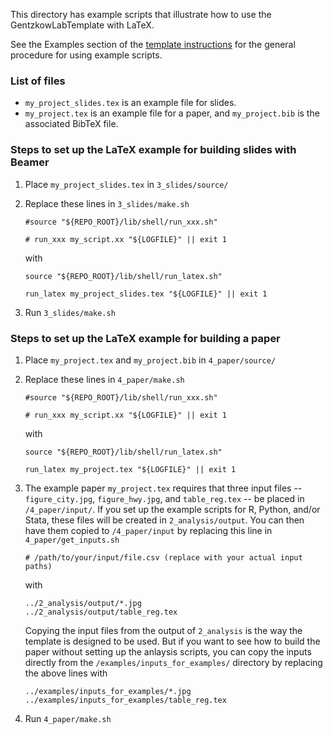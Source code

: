This directory has example scripts that illustrate how to use the GentzkowLabTemplate with LaTeX.

See the Examples section of the [template instructions](https://github.com/gentzkow/GentzkowLabTemplate/wiki#examples) for the general procedure for using example scripts.

### List of files

* `my_project_slides.tex` is an example file for slides.
* `my_project.tex` is an example file for a paper, and `my_project.bib` is the associated BibTeX file.

### Steps to set up the LaTeX example for building **slides** with Beamer

1. Place `my_project_slides.tex` in `3_slides/source/`
2. Replace these lines in `3_slides/make.sh`
  
    ```
    #source "${REPO_ROOT}/lib/shell/run_xxx.sh"
    ```
    ```
    # run_xxx my_script.xx "${LOGFILE}" || exit 1
    ```

    with

    ```
    source "${REPO_ROOT}/lib/shell/run_latex.sh"
    ```
    ```
    run_latex my_project_slides.tex "${LOGFILE}" || exit 1
    ```

3. Run `3_slides/make.sh`

### Steps to set up the LaTeX example for building a **paper**

1. Place `my_project.tex` and `my_project.bib` in `4_paper/source/`
2. Replace these lines in `4_paper/make.sh`
  
    ```
    #source "${REPO_ROOT}/lib/shell/run_xxx.sh"
    ```
    ```
    # run_xxx my_script.xx "${LOGFILE}" || exit 1
    ```

    with

    ```
    source "${REPO_ROOT}/lib/shell/run_latex.sh"
    ```
    ```
    run_latex my_project.tex "${LOGFILE}" || exit 1
    ```
3. The example paper `my_project.tex` requires that three input files -- `figure_city.jpg`, `figure_hwy.jpg`, and `table_reg.tex` -- be placed in `/4_paper/input/`. If you set up the example scripts for R, Python, and/or Stata, these files will be created in `2_analysis/output`. You can then have them copied to `/4_paper/input` by replacing this line in `4_paper/get_inputs.sh`

    ```
    # /path/to/your/input/file.csv (replace with your actual input paths)
    ```

    with
  
    ```
    ../2_analysis/output/*.jpg 
    ../2_analysis/output/table_reg.tex 
    ```

    Copying the input files from the output of `2_analysis` is the way the template is designed to be used. But if you want to see how to build the paper without setting up the anlaysis scripts, you can copy the inputs directly from the `/examples/inputs_for_examples/` directory by replacing the above lines with

    ```
    ../examples/inputs_for_examples/*.jpg
    ../examples/inputs_for_examples/table_reg.tex 
    ```

4. Run `4_paper/make.sh`